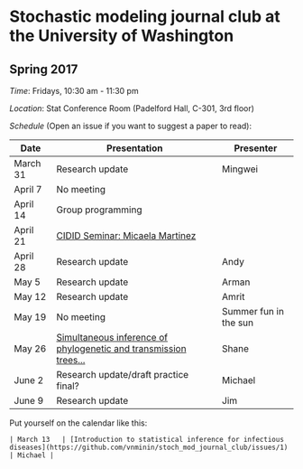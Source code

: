 # Stochastic modeling journal club at the University of Washington

## Spring 2017

*Time*: Fridays, 10:30 am - 11:30 pm

*Location*: Stat Conference Room (Padelford Hall, C-301, 3rd floor)

*Schedule* (Open an issue if you want to suggest a paper to read):

| Date | Presentation | Presenter |
|------|--------------|-----------|
| March 31 | Research update | Mingwei |
| April 7 | No meeting | |
| April 14 | Group programming |
| April 21 | [CIDID Seminar: Micaela Martinez](http://www.cidid.org/events/2017/4/20/cidid-seminar-micaela-martinez) | |
| April 28 | Research update | Andy |
| May 5 | Research update | Arman |
| May 12 | Research update | Amrit |
| May 19 | No meeting | Summer fun in the sun  |
| May 26 | [Simultaneous inference of phylogenetic and transmission trees...](http://journals.plos.org/ploscompbiol/article?id=10.1371/journal.pcbi.1005495) | Shane |
| June 2 | Research update/draft practice final? | Michael |
| June 9 | Research update | Jim |

Put yourself on the calendar like this:
```
| March 13   | [Introduction to statistical inference for infectious diseases](https://github.com/vnminin/stoch_mod_journal_club/issues/1) | Michael |
```

